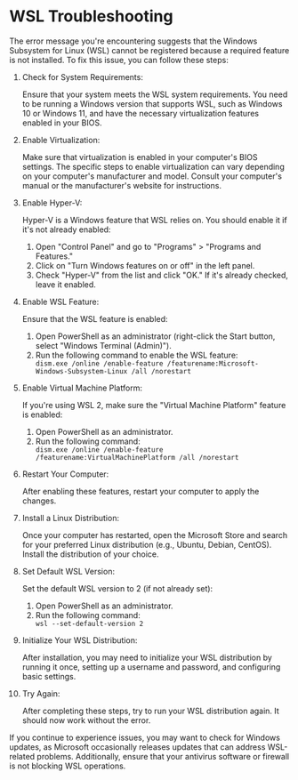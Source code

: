 <!DOCTYPE html>
<html lang="en">
<body>
    <div class="container">
        <h1>WSL Troubleshooting</h1>
        <p>The error message you're encountering suggests that the Windows Subsystem for Linux (WSL) cannot be registered because a required feature is not installed. To fix this issue, you can follow these steps:</p>
        <ol>
            <li>
                <p>Check for System Requirements:</p>
                <p>Ensure that your system meets the WSL system requirements. You need to be running a Windows version that supports WSL, such as Windows 10 or Windows 11, and have the necessary virtualization features enabled in your BIOS.</p>
            </li>
            <li>
                <p>Enable Virtualization:</p>
                <p>Make sure that virtualization is enabled in your computer's BIOS settings. The specific steps to enable virtualization can vary depending on your computer's manufacturer and model. Consult your computer's manual or the manufacturer's website for instructions.</p>
            </li>
            <li>
                <p>Enable Hyper-V:</p>
                <p>Hyper-V is a Windows feature that WSL relies on. You should enable it if it's not already enabled:</p>
                <ol>
                    <li>Open "Control Panel" and go to "Programs" > "Programs and Features."</li>
                    <li>Click on "Turn Windows features on or off" in the left panel.</li>
                    <li>Check "Hyper-V" from the list and click "OK." If it's already checked, leave it enabled.</li>
                </ol>
            </li>
            <li>
                <p>Enable WSL Feature:</p>
                <p>Ensure that the WSL feature is enabled:</p>
                <ol>
                    <li>Open PowerShell as an administrator (right-click the Start button, select "Windows Terminal (Admin)").</li>
                    <li>Run the following command to enable the WSL feature:</li>
                    <code>dism.exe /online /enable-feature /featurename:Microsoft-Windows-Subsystem-Linux /all /norestart</code>
                </ol>
            </li>
            <li>
                <p>Enable Virtual Machine Platform:</p>
                <p>If you're using WSL 2, make sure the "Virtual Machine Platform" feature is enabled:</p>
                <ol>
                    <li>Open PowerShell as an administrator.</li>
                    <li>Run the following command:</li>
                    <code>dism.exe /online /enable-feature /featurename:VirtualMachinePlatform /all /norestart</code>
                </ol>
            </li>
            <li>
                <p>Restart Your Computer:</p>
                <p>After enabling these features, restart your computer to apply the changes.</p>
            </li>
            <li>
                <p>Install a Linux Distribution:</p>
                <p>Once your computer has restarted, open the Microsoft Store and search for your preferred Linux distribution (e.g., Ubuntu, Debian, CentOS). Install the distribution of your choice.</p>
            </li>
            <li>
                <p>Set Default WSL Version:</p>
                <p>Set the default WSL version to 2 (if not already set):</p>
                <ol>
                    <li>Open PowerShell as an administrator.</li>
                    <li>Run the following command:</li>
                    <code>wsl --set-default-version 2</code>
                </ol>
            </li>
            <li>
                <p>Initialize Your WSL Distribution:</p>
                <p>After installation, you may need to initialize your WSL distribution by running it once, setting up a username and password, and configuring basic settings.</p>
            </li>
            <li>
                <p>Try Again:</p>
                <p>After completing these steps, try to run your WSL distribution again. It should now work without the error.</p>
            </li>
        </ol>
        <p>If you continue to experience issues, you may want to check for Windows updates, as Microsoft occasionally releases updates that can address WSL-related problems. Additionally, ensure that your antivirus software or firewall is not blocking WSL operations.</p>
    </div>
</body>
</html>
